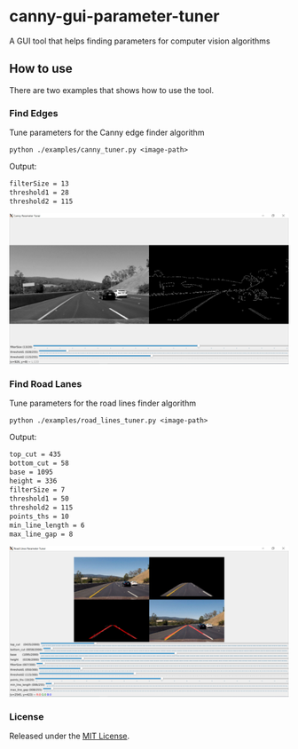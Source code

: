 [//]: # (Image References)

[canny]: ./resources/canny.png
[road]: ./resources/road.png

# **canny-gui-parameter-tuner**

A GUI tool that helps finding parameters for computer vision algorithms

## **How to use**

There are two examples that shows how to use the tool.

### **Find Edges**

Tune parameters for the Canny edge finder algorithm

    python ./examples/canny_tuner.py <image-path>

Output:

    filterSize = 13
    threshold1 = 28
    threshold2 = 115

![alt text][canny]

### **Find Road Lanes**

Tune parameters for the road lines finder algorithm

    python ./examples/road_lines_tuner.py <image-path>

Output:

    top_cut = 435
    bottom_cut = 58
    base = 1095
    height = 336
    filterSize = 7
    threshold1 = 50
    threshold2 = 115
    points_ths = 10
    min_line_length = 6
    max_line_gap = 8

![alt text][road]

### **License**

Released under the [MIT License](LICENSE).
